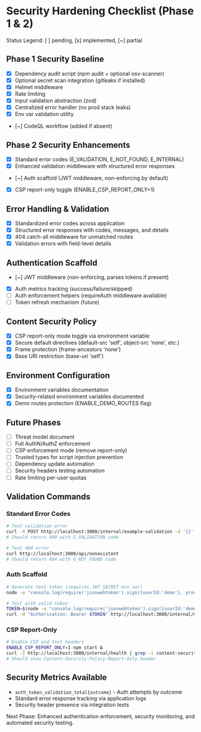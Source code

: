 # Security Hardening Checklist (Phase 1 & 2)

Status Legend: [ ] pending, [x] implemented, [~] partial

## Phase 1 Security Baseline
- [x] Dependency audit script (npm audit + optional osv-scanner)
- [x] Optional secret scan integration (gitleaks if installed)
- [x] Helmet middleware
- [x] Rate limiting
- [x] Input validation abstraction (zod)
- [x] Centralized error handler (no prod stack leaks)
- [x] Env var validation utility
- [~] CodeQL workflow (added if absent)

## Phase 2 Security Enhancements
- [x] Standard error codes (E_VALIDATION, E_NOT_FOUND, E_INTERNAL)
- [x] Enhanced validation middleware with structured error responses
- [~] Auth scaffold (JWT middleware, non-enforcing by default)
- [x] CSP report-only toggle (ENABLE_CSP_REPORT_ONLY=1)

## Error Handling & Validation
- [x] Standardized error codes across application
- [x] Structured error responses with codes, messages, and details
- [x] 404 catch-all middleware for unmatched routes
- [x] Validation errors with field-level details

## Authentication Scaffold
- [~] JWT middleware (non-enforcing, parses tokens if present)
- [x] Auth metrics tracking (success/failure/skipped)
- [ ] Auth enforcement helpers (requireAuth middleware available)
- [ ] Token refresh mechanism (future)

## Content Security Policy
- [x] CSP report-only mode toggle via environment variable
- [x] Secure default directives (default-src 'self', object-src 'none', etc.)
- [x] Frame protection (frame-ancestors 'none')
- [x] Base URI restriction (base-uri 'self')

## Environment Configuration
- [x] Environment variables documentation
- [x] Security-related environment variables documented
- [x] Demo routes protection (ENABLE_DEMO_ROUTES flag)

## Future Phases
- [ ] Threat model document
- [ ] Full AuthN/AuthZ enforcement
- [ ] CSP enforcement mode (remove report-only)
- [ ] Trusted types for script injection prevention
- [ ] Dependency update automation
- [ ] Security headers testing automation
- [ ] Rate limiting per-user quotas

## Validation Commands

### Standard Error Codes
```bash
# Test validation error
curl -X POST http://localhost:3000/internal/example-validation -d '{}' -H "Content-Type: application/json"
# Should return 400 with E_VALIDATION code

# Test 404 error  
curl http://localhost:3000/api/nonexistent
# Should return 404 with E_NOT_FOUND code
```

### Auth Scaffold
```bash
# Generate test token (requires JWT_SECRET env var)
node -e "console.log(require('jsonwebtoken').sign({userId:'demo'}, process.env.JWT_SECRET || 'devsecret'))"

# Test with valid token
TOKEN=$(node -e "console.log(require('jsonwebtoken').sign({userId:'demo'}, 'devsecret'))")
curl -H "Authorization: Bearer $TOKEN" http://localhost:3000/internal/metrics | grep auth_token_validation_total
```

### CSP Report-Only
```bash
# Enable CSP and test headers
ENABLE_CSP_REPORT_ONLY=1 npm start &
curl -I http://localhost:3000/internal/health | grep -i content-security-policy
# Should show Content-Security-Policy-Report-Only header
```

## Security Metrics Available
- `auth_token_validation_total{outcome}` - Auth attempts by outcome
- Standard error response tracking via application logs
- Security header presence via integration tests

Next Phase: Enhanced authentication enforcement, security monitoring, and automated security testing.